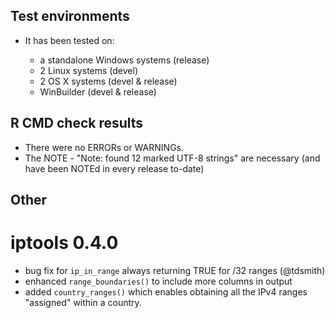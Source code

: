 ## Test environments
- It has been tested on:

  * a standalone Windows systems (release)
  * 2 Linux systems (devel)
  * 2 OS X systems (devel & release)
  * WinBuilder (devel & release)

## R CMD check results
- There were no ERRORs or WARNINGs. 
- The NOTE - "Note: found 12 marked UTF-8 strings" are necessary (and have been
  NOTEd in every release to-date)

## Other

iptools 0.4.0
=============
* bug fix for `ip_in_range` always returning TRUE for /32 ranges (@tdsmith)
* enhanced `range_boundaries()` to include more columns in output
* added `country_ranges()` which enables obtaining all the IPv4 ranges
  "assigned" within a country.
